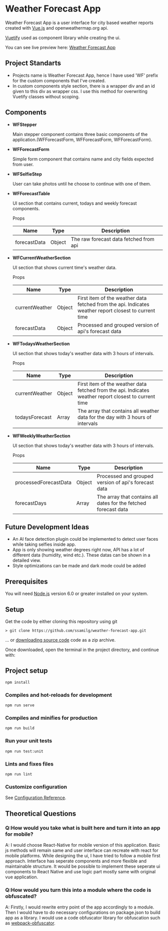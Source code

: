 Weather Forecast App
=== 

Weather Forecast App is a user interface for city based weather reports created with [Vue.js](https://v2.vuejs.org/) and openweathermap.org api.

[Vuetify](https://vuetifyjs.com/) used as component library while creating the ui.

You can see live preview here: [Weather Forecast App](https://ssg-weather-app.netlify.app/)

## Project Standarts
* Projects name is Weather Forecast App, hence I have used 'WF' prefix for the custom components that I've created.
* In custom components style section, there is a wrapper div and an id given to this div as wrapper css. I use this method for overwriting Vuetify classes without scoping.

## Components
* **WFStepper**

    Main stepper component contains three basic components of the application.(WFForecastForm, WFForecastForm, WFForecastForm).

* **WFForecastForm**

    Simple form component that contains name and city fields expected from user.

* **WFSelfieStep**

    User can take photos until he choose to continue with one of them.

* **WFForecastTable**

    UI section that contains current, todays and weekly forecast components.

    Props

    | Name           | Type  | Description |
    |----------------|-------|-------------|
    | forecastData   |Object | The raw forecast data fetched from api|

* **WFCurrentWeatherSection**

    UI section that shows current time's weather data.

    Props

    | Name           | Type  | Description |
    |----------------|-------|-------------|
    | currentWeather |Object | First item of the weather data fetched from the api. Indicates weather report closest to current time|
    | forecastData   |Object | Processed and grouped version of api's forecast data|

* **WFTodaysWeatherSection**

    UI section that shows today's weather data with 3 hours of intervals.

    Props

    | Name           | Type  | Description |
    |----------------|-------|-------------|
    | currentWeather |Object | First item of the weather data fetched from the api. Indicates weather report closest to current time|
    | todaysForecast |Array  | The array that contains all weather data for the day with 3 hours of intervals |

* **WFWeeklyWeatherSection**

    UI section that shows today's weather data with 3 hours of intervals.

    Props

    | Name           | Type  | Description |
    |----------------|-------|-------------|
    | processedForecastData |Object | Processed and grouped version of api's forecast data|
    | forecastDays |Array  | The array that contains all dates for the fetched forecast data|


## Future Development Ideas
* An AI face detection plugin could be implemented to detect user faces while taking selfies inside app.
* App is only showing weather degrees right now, API has a lot of different data (humidity, wind etc.). These datas can be shown in a detailed view.
* Style optimizations can be made and dark mode could be added

## Prerequisites
You will need [Node.js](https://nodejs.org) version 6.0 or greater installed on your system.

## Setup

Get the code by either cloning this repository using git

    > git clone https://github.com/ssamilg/weather-forecast-app.git
... or [downloading source code](https://github.com/ssamilg/weather-forecast-app/archive/refs/heads/master.zip) code as a zip archive.

Once downloaded, open the terminal in the project directory, and continue with:
## Project setup
```
npm install
```

### Compiles and hot-reloads for development
```
npm run serve
```

### Compiles and minifies for production
```
npm run build
```

### Run your unit tests
```
npm run test:unit
```

### Lints and fixes files
```
npm run lint
```

### Customize configuration
See [Configuration Reference](https://cli.vuejs.org/config/).

## Theoretical Questions

### Q:How would you take what is built here and turn it into an app for mobile?
A: I would choose React-Native for mobile version of this application. Basic js methods will remain same and user interface can recreate with react for mobile platforms. While designing the ui, I have tried to follow a mobile first approach. Interface has seperate components and more flexible and maintainable structure. It would be possible to implement these seperate ui components to React Native and use logic part mostly same with original vue application.

### Q:How would you turn this into a module where the code is obfuscated?
A: Firstly, I would rewrite entry point of the app accordingly to a module. Then I would have to do necessary configurations on package.json to build app as a library.
I would use a code obfuscator library for obfuscation such as [webpack-obfuscator](https://www.npmjs.com/package/webpack-obfuscator).

